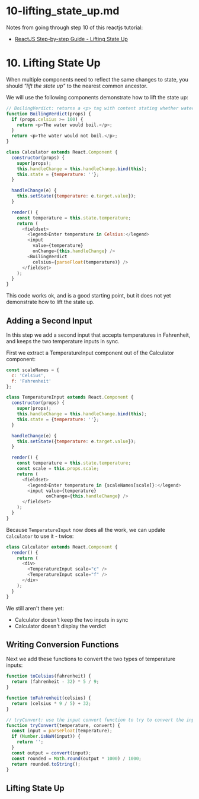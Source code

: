 
# 10-lifting_state_up.md

Notes from going through step 10 of this reactjs tutorial:

- [ReactJS Step-by-step Guide - Lifting State Up](https://reactjs.org/docs/lifting-state-up.html)

# 10. Lifting State Up

When multiple components need to reflect the same changes to state, you should *"lift the state up"*
to the nearest common ancestor.

We will use the following components demonstrate how to lift the state up:

```javascript
// BoilingVerdict: returns a <p> tag with content stating whether water would boil at props.celsius temperature
function BoilingVerdict(props) {
  if (props.celsius >= 100) {
    return <p>The water would boil.</p>;
  }
  return <p>The water would not boil.</p>;
}
```

```javascript
class Calculator extends React.Component {
  constructor(props) {
    super(props);
    this.handleChange = this.handleChange.bind(this);
    this.state = {temperature: ''};
  }

  handleChange(e) {
    this.setState({temperature: e.target.value});
  }

  render() {
    const temperature = this.state.temperature;
    return (
      <fieldset>
        <legend>Enter temperature in Celsius:</legend>
        <input
          value={temperature}
          onChange={this.handleChange} />
        <BoilingVerdict
          celsius={parseFloat(temperature)} />
      </fieldset>
    );
  }
}
```

This code works ok, and is a good starting point, but it does not yet demonstrate how to lift the state up.

## Adding a Second Input

In this step we add a second input that accepts temperatures in Fahrenheit, and keeps the two temperature inputs in sync.

First we extract a TemperatureInput component out of the Calculator component:

```javascript
const scaleNames = {
  c: 'Celsius',
  f: 'Fahrenheit'
};

class TemperatureInput extends React.Component {
  constructor(props) {
    super(props);
    this.handleChange = this.handleChange.bind(this);
    this.state = {temperature: ''};
  }

  handleChange(e) {
    this.setState({temperature: e.target.value});
  }

  render() {
    const temperature = this.state.temperature;
    const scale = this.props.scale;
    return (
      <fieldset>
        <legend>Enter temperature in {scaleNames[scale]}:</legend>
        <input value={temperature}
               onChange={this.handleChange} />
      </fieldset>
    );
  }
}
```

Because `TemperatureInput` now does all the work, we can update `Calculator` to use it - twice:

```javascript
class Calculator extends React.Component {
  render() {
    return (
      <div>
        <TemperatureInput scale="c" />
        <TemperatureInput scale="f" />
      </div>
    );
  }
}
```

We still aren't there yet:

- Calculator doesn't keep the two inputs in sync
- Calculator doesn't display the verdict

## Writing Conversion Functions

Next we add these functions to convert the two types of temperature inputs:

```javascript
function toCelsius(fahrenheit) {
  return (fahrenheit - 32) * 5 / 9;
}

function toFahrenheit(celsius) {
  return (celsius * 9 / 5) + 32;
}

// tryConvert: use the input convert function to try to convert the input temperature string
function tryConvert(temperature, convert) {
  const input = parseFloat(temperature);
  if (Number.isNaN(input)) {
    return '';
  }
  const output = convert(input);
  const rounded = Math.round(output * 1000) / 1000;
  return rounded.toString();
}
```

## Lifting State Up

```javascript
```

```javascript
```

```javascript
```

```javascript
```

```html
```

